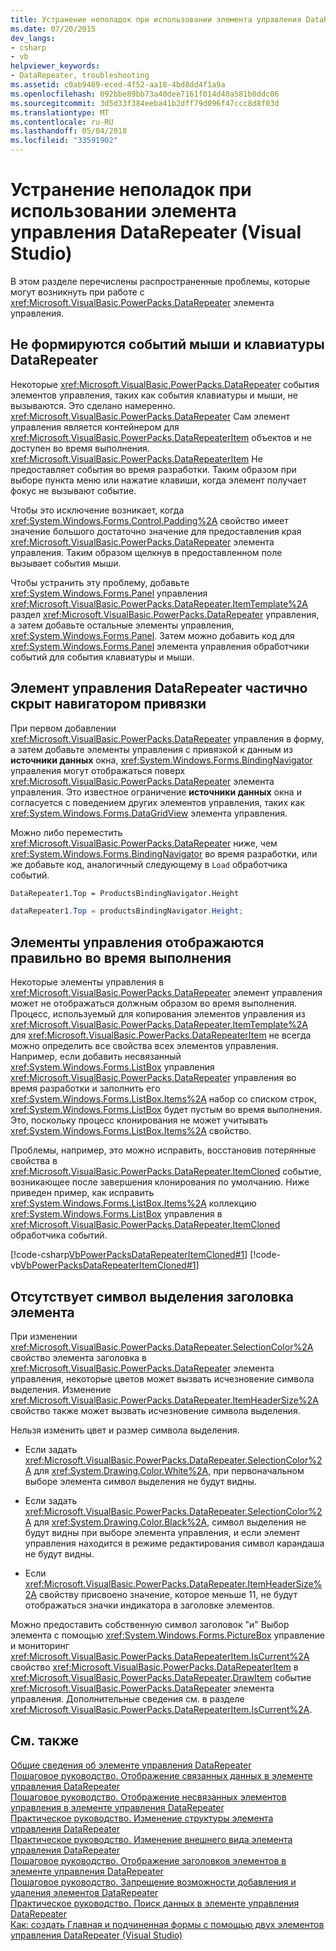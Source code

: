 ```yaml
---
title: Устранение неполадок при использовании элемента управления DataRepeater (Visual Studio)
ms.date: 07/20/2015
dev_langs:
- csharp
- vb
helpviewer_keywords:
- DataRepeater, troubleshooting
ms.assetid: c0ab9469-eced-4f52-aa18-4bd8dd4f1a9a
ms.openlocfilehash: 092bbe89bb73a40dee7161f014d40a581b0ddc06
ms.sourcegitcommit: 3d5d33f384eeba41b2dff79d096f47ccc8d8f03d
ms.translationtype: MT
ms.contentlocale: ru-RU
ms.lasthandoff: 05/04/2018
ms.locfileid: "33591902"
---
```

# <a name="troubleshooting-the-datarepeater-control-visual-studio"></a>Устранение неполадок при использовании элемента управления DataRepeater (Visual Studio)
В этом разделе перечислены распространенные проблемы, которые могут возникнуть при работе с <xref:Microsoft.VisualBasic.PowerPacks.DataRepeater> элемента управления.  
  
## <a name="datarepeater-keyboard-and-mouse-events-are-not-raised"></a>Не формируются событий мыши и клавиатуры DataRepeater  
 Некоторые <xref:Microsoft.VisualBasic.PowerPacks.DataRepeater> события элементов управления, таких как события клавиатуры и мыши, не вызываются. Это сделано намеренно. <xref:Microsoft.VisualBasic.PowerPacks.DataRepeater> Сам элемент управления является контейнером для <xref:Microsoft.VisualBasic.PowerPacks.DataRepeaterItem> объектов и не доступен во время выполнения. <xref:Microsoft.VisualBasic.PowerPacks.DataRepeaterItem> Не предоставляет события во время разработки. Таким образом при выборе пункта меню или нажатие клавиши, когда элемент получает фокус не вызывают событие.  
  
 Чтобы это исключение возникает, когда <xref:System.Windows.Forms.Control.Padding%2A> свойство имеет значение большого достаточно значение для предоставления края <xref:Microsoft.VisualBasic.PowerPacks.DataRepeater> элемента управления. Таким образом щелкнув в предоставленном поле вызывает события мыши.  
  
 Чтобы устранить эту проблему, добавьте <xref:System.Windows.Forms.Panel> управления <xref:Microsoft.VisualBasic.PowerPacks.DataRepeater.ItemTemplate%2A> раздел <xref:Microsoft.VisualBasic.PowerPacks.DataRepeater> управления, а затем добавьте остальные элементы управления, <xref:System.Windows.Forms.Panel>. Затем можно добавить код для <xref:System.Windows.Forms.Panel> элемента управления обработчики событий для события клавиатуры и мыши.  
  
## <a name="the-datarepeater-is-partially-hidden-behind-the-binding-navigator"></a>Элемент управления DataRepeater частично скрыт навигатором привязки  
 При первом добавлении <xref:Microsoft.VisualBasic.PowerPacks.DataRepeater> управления в форму, а затем добавьте элементы управления с привязкой к данным из **источники данных** окна, <xref:System.Windows.Forms.BindingNavigator> управления могут отображаться поверх <xref:Microsoft.VisualBasic.PowerPacks.DataRepeater> элемента управления. Это известное ограничение **источники данных** окна и согласуется с поведением других элементов управления, таких как <xref:System.Windows.Forms.DataGridView> элемента управления.  
  
 Можно либо переместить <xref:Microsoft.VisualBasic.PowerPacks.DataRepeater> ниже, чем <xref:System.Windows.Forms.BindingNavigator> во время разработки, или же добавьте код, аналогичный следующему в `Load` обработчика событий.  
  
```vb  
DataRepeater1.Top = ProductsBindingNavigator.Height  
```  
  
```csharp  
dataRepeater1.Top = productsBindingNavigator.Height;  
```  
  
## <a name="controls-are-not-displayed-correctly-at-run-time"></a>Элементы управления отображаются правильно во время выполнения  
 Некоторые элементы управления в <xref:Microsoft.VisualBasic.PowerPacks.DataRepeater> элемент управления может не отображаться должным образом во время выполнения. Процесс, используемый для копирования элементов управления из <xref:Microsoft.VisualBasic.PowerPacks.DataRepeater.ItemTemplate%2A> для <xref:Microsoft.VisualBasic.PowerPacks.DataRepeaterItem> не всегда можно определить все свойства всех элементов управления. Например, если добавить несвязанный <xref:System.Windows.Forms.ListBox> управления <xref:Microsoft.VisualBasic.PowerPacks.DataRepeater> управления во время разработки и заполнить его <xref:System.Windows.Forms.ListBox.Items%2A> набор со списком строк, <xref:System.Windows.Forms.ListBox> будет пустым во время выполнения. Это, поскольку процесс клонирования не может учитывать <xref:System.Windows.Forms.ListBox.Items%2A> свойство.  
  
 Проблемы, например, это можно исправить, восстановив потерянные свойства в <xref:Microsoft.VisualBasic.PowerPacks.DataRepeater.ItemCloned> событие, возникающее после завершения клонирования по умолчанию. Ниже приведен пример, как исправить <xref:System.Windows.Forms.ListBox.Items%2A> коллекцию <xref:System.Windows.Forms.ListBox> управления в <xref:Microsoft.VisualBasic.PowerPacks.DataRepeater.ItemCloned> обработчика событий.  
  
 [!code-csharp[VbPowerPacksDataRepeaterItemCloned#1](../../../visual-basic/developing-apps/windows-forms/codesnippet/CSharp/troubleshooting-the-datarepeater-control-visual-studio_1.cs)]
 [!code-vb[VbPowerPacksDataRepeaterItemCloned#1](../../../visual-basic/developing-apps/windows-forms/codesnippet/VisualBasic/troubleshooting-the-datarepeater-control-visual-studio_1.vb)]  
  
## <a name="the-selection-symbol-on-the-item-header-is-missing"></a>Отсутствует символ выделения заголовка элемента  
 При изменении <xref:Microsoft.VisualBasic.PowerPacks.DataRepeater.SelectionColor%2A> свойство элемента заголовка в <xref:Microsoft.VisualBasic.PowerPacks.DataRepeater> элемента управления, некоторые цветов может вызвать исчезновение символа выделения. Изменение <xref:Microsoft.VisualBasic.PowerPacks.DataRepeater.ItemHeaderSize%2A> свойство также может вызвать исчезновение символа выделения.  
  
 Нельзя изменить цвет и размер символа выделения.  
  
-   Если задать <xref:Microsoft.VisualBasic.PowerPacks.DataRepeater.SelectionColor%2A> для <xref:System.Drawing.Color.White%2A>, при первоначальном выборе элемента символ выделения не будут видны.  
  
-   Если задать <xref:Microsoft.VisualBasic.PowerPacks.DataRepeater.SelectionColor%2A> для <xref:System.Drawing.Color.Black%2A>, символ выделения не будут видны при выборе элемента управления, и если элемент управления находится в режиме редактирования символ карандаша не будут видны.  
  
-   Если <xref:Microsoft.VisualBasic.PowerPacks.DataRepeater.ItemHeaderSize%2A> свойству присвоено значение, которое меньше 11, не будут отображаться значки индикатора в заголовке элементов.  
  
 Можно предоставить собственную символ заголовок "и" Выбор элемента с помощью <xref:System.Windows.Forms.PictureBox> управление и мониторинг <xref:Microsoft.VisualBasic.PowerPacks.DataRepeaterItem.IsCurrent%2A> свойство <xref:Microsoft.VisualBasic.PowerPacks.DataRepeaterItem> в <xref:Microsoft.VisualBasic.PowerPacks.DataRepeater.DrawItem> событие <xref:Microsoft.VisualBasic.PowerPacks.DataRepeater> элемента управления. Дополнительные сведения см. в разделе <xref:Microsoft.VisualBasic.PowerPacks.DataRepeaterItem.IsCurrent%2A>.  
  
## <a name="see-also"></a>См. также  
 [Общие сведения об элементе управления DataRepeater](../../../visual-basic/developing-apps/windows-forms/introduction-to-the-datarepeater-control-visual-studio.md)  
 [Пошаговое руководство. Отображение связанных данных в элементе управления DataRepeater](../../../visual-basic/developing-apps/windows-forms/how-to-display-bound-data-in-a-datarepeater-control-visual-studio.md)  
 [Пошаговое руководство. Отображение несвязанных элементов управления в элементе управления DataRepeater](../../../visual-basic/developing-apps/windows-forms/how-to-display-unbound-controls-in-a-datarepeater-control-visual-studio.md)  
 [Практическое руководство. Изменение структуры элемента управления DataRepeater](../../../visual-basic/developing-apps/windows-forms/how-to-change-the-layout-of-a-datarepeater-control-visual-studio.md)  
 [Практическое руководство. Изменение внешнего вида элемента управления DataRepeater](../../../visual-basic/developing-apps/windows-forms/how-to-change-the-appearance-of-a-datarepeater-control-visual-studio.md)  
 [Пошаговое руководство. Отображение заголовков элементов в элементе управления DataRepeater](../../../visual-basic/developing-apps/windows-forms/how-to-display-item-headers-in-a-datarepeater-control-visual-studio.md)  
 [Пошаговое руководство. Запрещение возможности добавления и удаления элементов DataRepeater](../../../visual-basic/developing-apps/windows-forms/how-to-disable-adding-and-deleting-datarepeater-items-visual-studio.md)  
 [Практическое руководство. Поиск данных в элементе управления DataRepeater](../../../visual-basic/developing-apps/windows-forms/how-to-search-data-in-a-datarepeater-control-visual-studio.md)  
 [Как: создать Главная и подчиненная формы с помощью двух элементов управления DataRepeater (Visual Studio)](../../../visual-basic/developing-apps/windows-forms/how-to-create-a-master-detail-form-by-using-two-datarepeater-controls.md)
